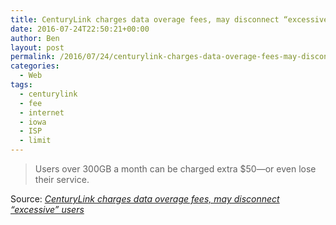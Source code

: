 ```yaml
---
title: CenturyLink charges data overage fees, may disconnect “excessive” users
date: 2016-07-24T22:50:21+00:00
author: Ben
layout: post
permalink: /2016/07/24/centurylink-charges-data-overage-fees-may-disconnect-excessive-users/
categories:
  - Web
tags:
  - centurylink
  - fee
  - internet
  - iowa
  - ISP
  - limit
---
```

> Users over 300GB a month can be charged extra $50—or even lose their service.

Source: _[CenturyLink charges data overage fees, may disconnect “excessive” users](http://arstechnica.com/information-technology/2016/07/centurylink-charges-data-overage-fees-may-disconnect-excessive-users/)_